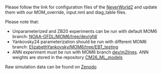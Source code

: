 Please follow the link for configuration files of the [NeverWorld2](https://github.com/ocean-eddy-cpt/NeverWorld2/tree/main/simulations/baselines/nw2_0.25deg_N15_baseline_hmix5) and update them with our MOM_override, input.nml and diag_table files.

Please note that:
* Unparameterized and ZB20 experiments can be run with default MOM6 branch: [NOAA-GFDL/MOM6/tree/dev/gfdl](https://github.com/NOAA-GFDL/MOM6/tree/dev/gfdl) 
* Yankovsky24 parameterization should be run with different MOM6 branch: [ElizabethYankovsky/MOM6/tree/EBT_testing](https://github.com/ElizabethYankovsky/MOM6/tree/EBT_testing)
* ANN experiment must be run with MOM6 branch [dev/m2lines]([https://github.com/Pperezhogin/MOM6/tree/m2lines-mesoscale-ann](https://github.com/m2lines/MOM6/tree/89f1fb391d05d3f52549e4f74c74a4b4d6c01960)). ANN weights are stored in the repository [CM26_ML_models](https://github.com/m2lines/ANN-momentum-mesoscale/tree/main/CM26_ML_models/ocean3d/subfilter/FGR3)

Raw simulation data can be found on [Zenodo](https://zenodo.org/records/15328410)
